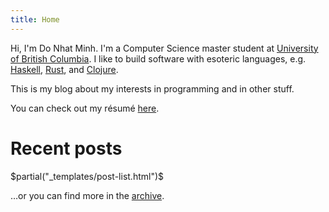 ```yaml
---
title: Home
---
```


Hi, I'm Do Nhat Minh. I'm a Computer Science master student at [University of
British Columbia](http://ubc.ca). I like to build software with esoteric
languages, e.g. [Haskell](http://haskell.org), [Rust](http://rust-lang.org), and
[Clojure](http://clojure.org).

This is my blog about my interests in programming and in other stuff.

You can check out my résumé [here](/resume.pdf).

# Recent posts

$partial("_templates/post-list.html")$

…or you can find more in the [archive](/posts/).
